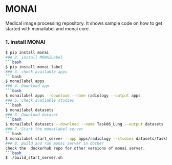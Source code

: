 # MONAI
Medical image processing repository. It shows sample code on how to get started with monailabel and monai core.

### 1. install MONAI
```bash
$ pip install monai
### 2. install MONAILabel
```bash 
$ pip install monai label 
### 3. check available apps
```bash 
$ monailabel apps
### 4. Download app
```bash
$ monailabel apps --download --name radiology --output apps 
### 5. check available studies
```bash
$ monailabel datasets
### 6. Download dataset
```bash
$ monailabel datasets --download --name Task06_Lung --output datasets
### 7. Start the monailabel server
```bash
$ monailabel start_server --app apps/radiology --studies datasets/Task06_Lung/imagesTr --conf models deepedit
### 8. Build and run monai server in docker
check the  dockerhub repo for other versions of monai server.
```bash
$ ./build_start_server.sh



